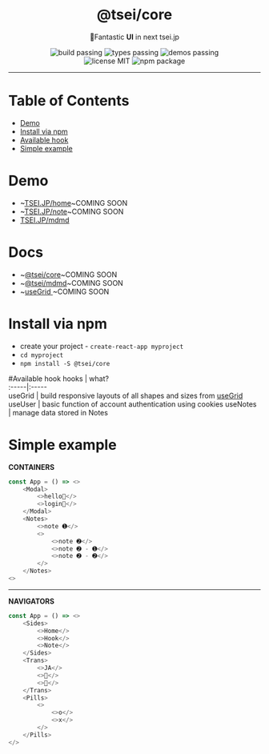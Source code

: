 <h1 align="center">@tsei/core</h1>
<p align="center">🌌Fantastic <b>UI</b> in next tsei.jp</p>
<p align="center">
    <img alt="build passing" src="https://img.shields.io/badge/build-👌-green.svg"/>
    <img alt="types passing" src="https://img.shields.io/badge/types-👌-yellow.svg"/>
    <img alt="demos passing" src="https://img.shields.io/badge/demos-👌-red.svg"/>
    <br>
    <img alt="license MIT" src="https://img.shields.io/badge/license-MIT-green.svg"/>
    <img alt="npm package" src="https://img.shields.io/badge/npm_package-0.4.0-green.svg"/>
</p>

<hr>

# Table of Contents
- [Demo](#Demo)  
- [Install via npm](#install-via-npm)  
- [Available hook](#available-hook)  
- [Simple example](#simple-example)  

# Demo
- ~[TSEI.JP/home](https://tsei.jp/)~COMING SOON
- ~[TSEI.JP/note](https://tsei.jp/note)~COMING SOON
- [TSEI.JP/mdmd](https://tsei.jp/mdmd)

# Docs
- ~[@tsei/core](https://tsei.jp/core/docs)~COMING SOON
- ~[@tsei/mdmd](https://tsei.jp/mdmd/docs)~COMING SOON
- ~[useGrid   ](https://tsei.jp/hook/use-grid/docs)~COMING SOON

# Install via npm
- create your project - `create-react-app myproject`
- `cd myproject`
- `npm install -S @tsei/core`


#Available hook
hooks | what?  
:-----|:-----  
useGrid  | build responsive layouts of all shapes and sizes from [useGrid](https://github.com/tseijp/use-grid)
useUser  | basic function of account authentication using cookies
useNotes | manage data stored in Notes  

# Simple example

__CONTAINERS__

```typescript
const App = () => <>
    <Modal>
        <>hello🥰</>
        <>login🌚</>
    </Modal>
    <Notes>
        <>note ➊</>
        <>
            <>note ➋</>
            <>note ➋ - ➊</>
            <>note ➋ - ➋</>
        </>
    </Notes>
<>
```

<hr>

__NAVIGATORS__

```typescript
const App = () => <>
    <Sides>
        <>Home</>
        <>Hook</>
        <>Note</>
    </Sides>
    <Trans>
        <>JA</>
        <>🌛</>
        <>👶</>
    </Trans>
    <Pills>
        <>
            <>o‍</>
            <>x</>
        </>
    </Pills>
</>
```
